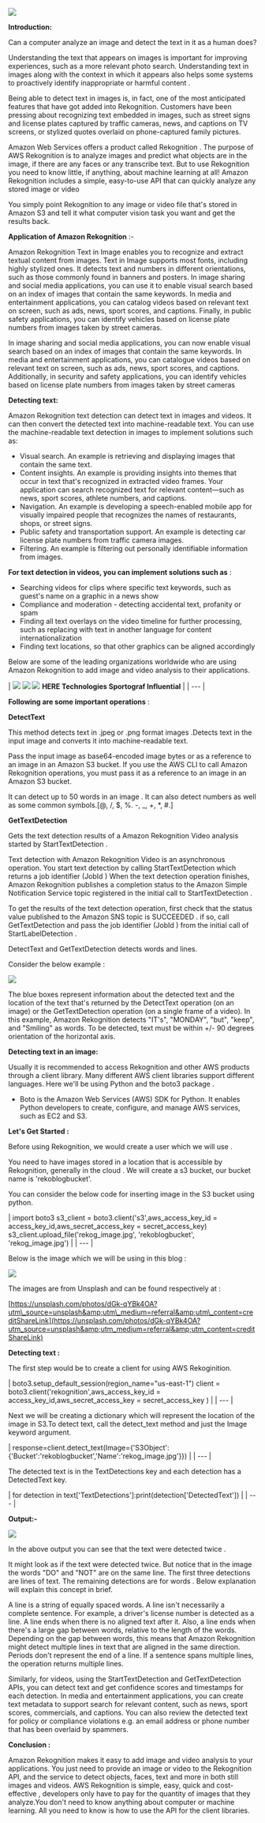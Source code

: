 ![](RackMultipart20211101-4-1bp2u7w_html_cfd7229cc3d146b7.png)

**Introduction:**

Can a computer analyze an image and detect the text in it as a human does?

Understanding the text that appears on images is important for improving experiences, such as a more relevant photo search. Understanding text in images along with the context in which it appears also helps some systems to proactively identify inappropriate or harmful content .

Being able to detect text in images is, in fact, one of the most anticipated features that have got added into Rekognition. Customers have been pressing about recognizing text embedded in images, such as street signs and license plates captured by traffic cameras, news, and captions on TV screens, or stylized quotes overlaid on phone-captured family pictures.

Amazon Web Services offers a product called Rekognition . The purpose of AWS Rekognition is to analyze images and predict what objects are in the image, if there are any faces or any transcribe text. But to use Rekognition you need to know little, if anything, about machine learning at all! Amazon Rekognition includes a simple, easy-to-use API that can quickly analyze any stored image or video

You simply point Rekognition to any image or video file that&#39;s stored in Amazon S3 and tell it what computer vision task you want and get the results back.

**Application of Amazon Rekognition** :-

Amazon Rekognition Text in Image enables you to recognize and extract textual content from images. Text in Image supports most fonts, including highly stylized ones. It detects text and numbers in different orientations, such as those commonly found in banners and posters. In image sharing and social media applications, you can use it to enable visual search based on an index of images that contain the same keywords. In media and entertainment applications, you can catalog videos based on relevant text on screen, such as ads, news, sport scores, and captions. Finally, in public safety applications, you can identify vehicles based on license plate numbers from images taken by street cameras.

In image sharing and social media applications, you can now enable visual search based on an index of images that contain the same keywords. In media and entertainment applications, you can catalogue videos based on relevant text on screen, such as ads, news, sport scores, and captions. Additionally, in security and safety applications, you can identify vehicles based on license plate numbers from images taken by street cameras

**Detecting text:**

Amazon Rekognition text detection can detect text in images and videos. It can then convert the detected text into machine-readable text. You can use the machine-readable text detection in images to implement solutions such as:

- Visual search. An example is retrieving and displaying images that contain the same text.
- Content insights. An example is providing insights into themes that occur in text that&#39;s recognized in extracted video frames. Your application can search recognized text for relevant content—such as news, sport scores, athlete numbers, and captions.
- Navigation. An example is developing a speech-enabled mobile app for visually impaired people that recognizes the names of restaurants, shops, or street signs.
- Public safety and transportation support. An example is detecting car license plate numbers from traffic camera images.
- Filtering. An example is filtering out personally identifiable information from images.

**For text detection in videos, you can implement solutions such as** :

- Searching videos for clips where specific text keywords, such as guest&#39;s name on a graphic in a news show
- Compliance and moderation - detecting accidental text, profanity or spam
- Finding all text overlays on the video timeline for further processing, such as replacing with text in another language for content internationalization
- Finding text locations, so that other graphics can be aligned accordingly

Below are some of the leading organizations worldwide who are using Amazon Rekognition to add image and video analysis to their applications.

| ![](RackMultipart20211101-4-1bp2u7w_html_d8b9f985e3435312.png) ![](RackMultipart20211101-4-1bp2u7w_html_81d1b7d73cdd1247.png) ![](RackMultipart20211101-4-1bp2u7w_html_3486e01d1c915702.png)
**HERE Technologies Sportograf Influential** |
| --- |

**Following are some important operations** :

**DetectText**

This method detects text in .jpeg or .png format images .Detects text in the input image and converts it into machine-readable text.

Pass the input image as base64-encoded image bytes or as a reference to an image in an Amazon S3 bucket. If you use the AWS CLI to call Amazon Rekognition operations, you must pass it as a reference to an image in an Amazon S3 bucket.

It can detect up to 50 words in an image . It can also detect numbers as well as some common symbols.[@, /, $, %. -, \_, +, \*, #.]

**GetTextDetection**

Gets the text detection results of a Amazon Rekognition Video analysis started by StartTextDetection .

Text detection with Amazon Rekognition Video is an asynchronous operation. You start text detection by calling StartTextDetection which returns a job identifier (JobId ) When the text detection operation finishes, Amazon Rekognition publishes a completion status to the Amazon Simple Notification Service topic registered in the initial call to StartTextDetection .

To get the results of the text detection operation, first check that the status value published to the Amazon SNS topic is SUCCEEDED . if so, call GetTextDetection and pass the job identifier (JobId ) from the initial call of StartLabelDetection .

DetectText and GetTextDetection detects words and lines.

Consider the below example :

![](RackMultipart20211101-4-1bp2u7w_html_7bccad8b54d16ea0.png)

The blue boxes represent information about the detected text and the location of the text that&#39;s returned by the DetectText operation (on an image) or the GetTextDetection operation (on a single frame of a video). In this example, Amazon Rekognition detects &quot;IT&#39;s&quot;, &quot;MONDAY&quot;, &quot;but&quot;, &quot;keep&quot;, and &quot;Smiling&quot; as words. To be detected, text must be within +/- 90 degrees orientation of the horizontal axis.

**Detecting text in an image:**

Usually it is recommended to access Rekognition and other AWS products through a client library. Many different AWS client libraries support different languages. Here we&#39;ll be using Python and the boto3 package .

- Boto is the Amazon Web Services (AWS) SDK for Python. It enables Python developers to create, configure, and manage AWS services, such as EC2 and S3.

**Let&#39;s Get Started :**

Before using Rekognition, we would create a user which we will use .

You need to have images stored in a location that is accessible by Rekognition, generally in the cloud . We will create a s3 bucket, our bucket name is &#39;rekoblogbucket&#39;.

You can consider the below code for inserting image in the S3 bucket using python.

|
import boto3
s3\_client = boto3.client(&#39;s3&#39;,aws\_access\_key\_id = access\_key\_id,aws\_secret\_access\_key = secret\_access\_key)
s3\_client.upload\_file(&#39;rekog\_image.jpg&#39;, &#39;rekoblogbucket&#39;, &#39;rekog\_image.jpg&#39;)
 |
| --- |

Below is the image which we will be using in this blog :

![](RackMultipart20211101-4-1bp2u7w_html_a0f361cd51f17525.jpg)

The images are from Unsplash and can be found respectively at :

[https://unsplash.com/photos/dGk-qYBk4OA?utm\_source=unsplash&amp;utm\_medium=referral&amp;utm\_content=creditShareLink](https://unsplash.com/photos/dGk-qYBk4OA?utm_source=unsplash&amp;utm_medium=referral&amp;utm_content=creditShareLink)

**Detecting text :**

The first step would be to create a client for using AWS Rekoginition.

|
boto3.setup\_default\_session(region\_name=&quot;us-east-1&quot;)
client = boto3.client(&#39;rekognition&#39;,aws\_access\_key\_id = access\_key\_id,aws\_secret\_access\_key = secret\_access\_key )
 |
| --- |

Next we will be creating a dictionary which will represent the location of the image in S3.To detect text, call the detect\_text method and just the Image keyword argument.

| response=client.detect\_text(Image={&#39;S3Object&#39;:{&#39;Bucket&#39;:&#39;rekoblogbucket&#39;,&#39;Name&#39;:&#39;rekog\_image.jpg&#39;}})
 |
| --- |

The detected text is in the TextDetections key and each detection has a DetectedText key.

|
for detection in text[&#39;TextDetections&#39;]:print(detection[&#39;DetectedText&#39;])
 |
| --- |

**Output:-**

![](RackMultipart20211101-4-1bp2u7w_html_ed9ea3f1b5daca8e.png)

In the above output you can see that the text were detected twice .

It might look as if the text were detected twice. But notice that in the image the words &quot;DO&quot; and &quot;NOT&quot; are on the same line. The first three detections are lines of text. The remaining detections are for words . Below explanation will explain this concept in brief.

A line is a string of equally spaced words. A line isn&#39;t necessarily a complete sentence. For example, a driver&#39;s license number is detected as a line. A line ends when there is no aligned text after it. Also, a line ends when there&#39;s a large gap between words, relative to the length of the words. Depending on the gap between words, this means that Amazon Rekognition might detect multiple lines in text that are aligned in the same direction. Periods don&#39;t represent the end of a line. If a sentence spans multiple lines, the operation returns multiple lines.

Similarly, for videos, using the StartTextDetection and GetTextDetection APIs, you can detect text and get confidence scores and timestamps for each detection. In media and entertainment applications, you can create text metadata to support search for relevant content, such as news, sport scores, commercials, and captions. You can also review the detected text for policy or compliance violations e.g. an email address or phone number that has been overlaid by spammers.

**Conclusion :**

Amazon Rekognition makes it easy to add image and video analysis to your applications. You just need to provide an image or video to the Rekognition API, and the service to detect objects, faces, text and more in both still images and videos. AWS Rekognition is simple, easy, quick and cost-effective , developers only have to pay for the quantity of images that they analyze.You don&#39;t need to know anything about computer or machine learning. All you need to know is how to use the API for the client libraries.
